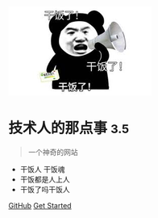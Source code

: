 <!-- _coverage.md -->

![logo](干饭人-1.jpeg)

# 技术人的那点事 <small>3.5</small>

> 一个神奇的网站

- 干饭人 干饭魂
- 干饭都是人上人
- 干饭了吗干饭人

[GitHub](https://github.com/docsifyjs/docsify/)
[Get Started](https://lylgzk.github.io/zhangkui/#/)